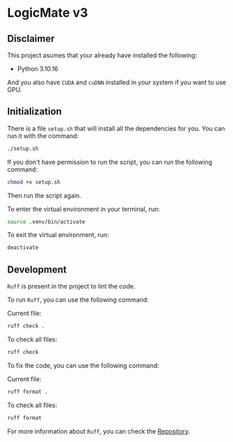 # LogicMate v3

## Disclaimer

This project asumes that your already have installed the following:

- Python 3.10.16

And you also have `CUDA` and `cuDNN` installed in your system if you want to use GPU.

## Initialization

There is a file `setup.sh` that will install all the dependencies for you. You can run it with the command:

```bash
./setup.sh
```

If you don't have permission to run the script, you can run the following command:

```bash
chmod +x setup.sh
```

Then run the script again.

To enter the virtual environment in your terminal, run:

```bash
source .venv/bin/activate
```

To exit the virtual environment, run:

```bash
deactivate
```

## Development

`Ruff` is present in the project to lint the code.

To run `Ruff`, you can use the following command:

Current file:

```bash
ruff check .
```

To check all files:

```bash
ruff check
```

To fix the code, you can use the following command:

Current file:

```bash
ruff format .
```

To check all files:

```bash
ruff format
```

For more information about `Ruff`, you can check the [Repository](https://github.com/astral-sh/ruff?tab=readme-ov-file).
